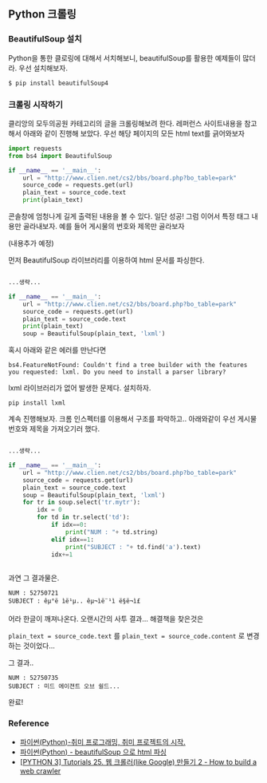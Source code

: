 ## Python 크롤링
### BeautifulSoup 설치
Python을 통한 클로링에 대해서 서치해보니, beautifulSoup를 활용한 예제들이 많더라. 우선 설치해보자.

```
$ pip install beautifulSoup4
```

### 크롤링 시작하기
클리앙의 모두의공원 카테고리의 글을 크롤링해보려 한다.
레퍼런스 사이트내용을 참고해서 아래와 같이 진행해 보았다.
우선 해당 페이지의 모든 html text를 긁어와보자
```python
import requests
from bs4 import BeautifulSoup

if __name__ == '__main__':
    url = "http://www.clien.net/cs2/bbs/board.php?bo_table=park"
    source_code = requests.get(url)
    plain_text = source_code.text
    print(plain_text)
```

콘솔창에 엄청나게 길게 출력된 내용을 볼 수 있다. 일단 성공!
그럼 이어서 특정 태그 내용만 골라내보자.
예를 들어 게시물의 번호와 제목만 골라보자 

(내용추가 예정)

먼저 BeautifulSoup 라이브러리를 이용하여 html 문서를 파싱한다.
```python

...생략...

if __name__ == '__main__':
    url = "http://www.clien.net/cs2/bbs/board.php?bo_table=park"
    source_code = requests.get(url)
    plain_text = source_code.text
    print(plain_text)
    soup = BeautifulSoup(plain_text, 'lxml')
```

혹시 아래와 같은 에러를 만난다면

```
bs4.FeatureNotFound: Couldn't find a tree builder with the features you requested: lxml. Do you need to install a parser library?
```

lxml 라이브러리가 없어 발생한 문제다. 설치하자.

```
pip install lxml
```

계속 진행해보자.
크롬 인스펙터를 이용해서 구조를 파악하고.. 
아래와같이 우선 게시물번호와 제목을 가져오기러 했다.

```python

...생략...

if __name__ == '__main__':
    url = "http://www.clien.net/cs2/bbs/board.php?bo_table=park"
    source_code = requests.get(url)
    plain_text = source_code.text
    soup = BeautifulSoup(plain_text, 'lxml')
    for tr in soup.select('tr.mytr'):
        idx = 0
        for td in tr.select('td'):
            if idx==0:
                print("NUM : "+ td.string)
            elif idx==1:
                print("SUBJECT : "+ td.find('a').text)
            idx+=1
    

```

과연 그 결과물은.

```
NUM : 52750721
SUBJECT : êµ°ë ìë¹µ.. êµ¬ìë¨¹ì ë§ë¬ì£ 
```

어라 한글이 깨져나온다.
오랜시간의 사투 결과... 해결책을 찾은것은

`plain_text = source_code.text` 를 
`plain_text = source_code.content` 로 변경하는 것이었다...

그 결과..

```
NUM : 52750735
SUBJECT : 미드 에이젼트 오브 쉴드...
```

완료!


### Reference
- [파이썬(Python)-취미 프로그래밍, 취미 프로젝트의 시작.](http://hurderella.tistory.com/96)
- [파이썬(Python) - beautifulSoup 으로 html 파싱](http://hurderella.tistory.com/113)
- [[PYTHON 3] Tutorials 25. 웹 크롤러(like Google) 만들기 2 - How to build a web crawler](http://creativeworks.tistory.com/entry/PYTHON-3-Tutorials-25-%EC%9B%B9-%ED%81%AC%EB%A1%A4%EB%9F%AClike-Google-%EB%A7%8C%EB%93%A4%EA%B8%B0-2-How-to-build-a-web-crawler)